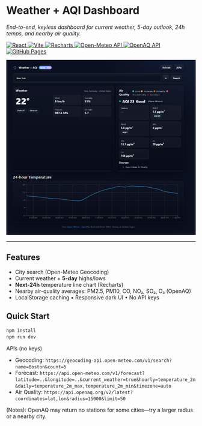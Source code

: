 # Weather + AQI Dashboard

_End-to-end, keyless dashboard for current weather, 5-day outlook, 24h temps, and nearby air quality._

<!-- Tech badges -->
<p>
  <a href="https://react.dev/">
    <img alt="React" src="https://img.shields.io/badge/React-20232A?style=for-the-badge&logo=react&logoColor=61DAFB">
  </a>
  <a href="https://vitejs.dev/">
    <img alt="Vite" src="https://img.shields.io/badge/Vite-646CFF?style=for-the-badge&logo=vite&logoColor=fff">
  </a>
  <a href="https://recharts.org/">
    <img alt="Recharts" src="https://img.shields.io/badge/Recharts-1E293B?style=for-the-badge&labelColor=0B1220&color=38BDF8">
  </a>
  <a href="https://open-meteo.com/">
    <img alt="Open-Meteo API" src="https://img.shields.io/badge/Open--Meteo-API-0EA5E9?style=for-the-badge">
  </a>
  <a href="https://openaq.org/">
    <img alt="OpenAQ API" src="https://img.shields.io/badge/OpenAQ-API-10B981?style=for-the-badge">
  </a>
  <a href="https://pages.github.com/">
    <img alt="GitHub Pages" src="https://img.shields.io/badge/GitHub%20Pages-181717?style=for-the-badge&logo=github&logoColor=fff">
  </a>
</p>

<!-- Screenshot -->
<p align="center">
  <img src="docs/dashboard.png" alt="Weather + AQI Dashboard UI Screenshot" width="900">
</p>

---

## Features
- City search (Open-Meteo Geocoding)
- Current weather + **5-day** highs/lows
- **Next-24h** temperature line chart (Recharts)
- Nearby air-quality averages: PM2.5, PM10, CO, NO₂, SO₂, O₃ (OpenAQ)
- LocalStorage caching • Responsive dark UI • No API keys

## Quick Start
```bash
npm install
npm run dev
```
APIs (no keys)

- Geocoding: `https://geocoding-api.open-meteo.com/v1/search?name=Boston&count=5`
- Forecast: `https://api.open-meteo.com/v1/forecast?latitude=..&longitude=..&current_weather=true&hourly=temperature_2m&daily=temperature_2m_max,temperature_2m_min&timezone=auto`
- Air Quality: `https://api.openaq.org/v2/latest?coordinates=lat,lon&radius=15000&limit=50`

(Notes): OpenAQ may return no stations for some cities—try a larger radius or a nearby city.
